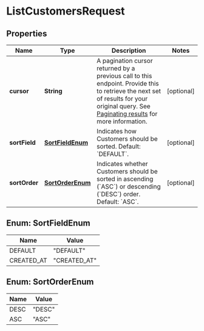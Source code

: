 
# ListCustomersRequest

## Properties
Name | Type | Description | Notes
------------ | ------------- | ------------- | -------------
**cursor** | **String** | A pagination cursor returned by a previous call to this endpoint. Provide this to retrieve the next set of results for your original query.  See [Paginating results](#paginatingresults) for more information. |  [optional]
**sortField** | [**SortFieldEnum**](#SortFieldEnum) | Indicates how Customers should be sorted. Default: &#x60;DEFAULT&#x60;. |  [optional]
**sortOrder** | [**SortOrderEnum**](#SortOrderEnum) | Indicates whether Customers should be sorted in ascending (&#x60;ASC&#x60;) or descending (&#x60;DESC&#x60;) order. Default: &#x60;ASC&#x60;. |  [optional]


<a name="SortFieldEnum"></a>
## Enum: SortFieldEnum
Name | Value
---- | -----
DEFAULT | &quot;DEFAULT&quot;
CREATED_AT | &quot;CREATED_AT&quot;


<a name="SortOrderEnum"></a>
## Enum: SortOrderEnum
Name | Value
---- | -----
DESC | &quot;DESC&quot;
ASC | &quot;ASC&quot;



